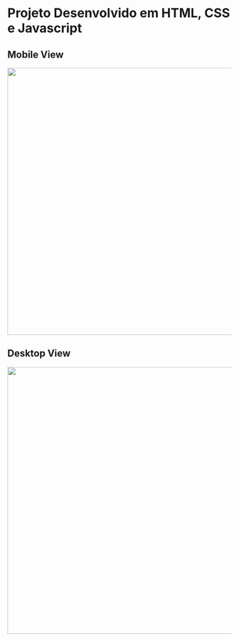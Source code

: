 # Projeto Desenvolvido em HTML, CSS e Javascript

## Mobile View
<img src="/../master/screenshots/mobile.png" height="600px"/>

## Desktop View
<img src="/../master/screenshots/desktop.png" width="600px"/>
